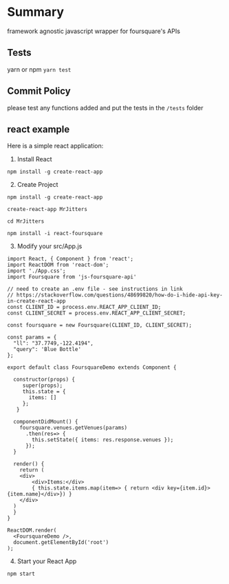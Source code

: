 # Summary

framework agnostic javascript wrapper for foursquare's APIs

## Tests

yarn or npm `yarn test`

## Commit Policy

please test any functions added and put the tests in the `/tests` folder

## react example

Here is a simple react application:

1. Install React

`npm install -g create-react-app`

2. Create Project

`npm install -g create-react-app`

`create-react-app MrJitters`

`cd MrJitters`

`npm install -i react-foursquare`

3. Modify your src/App.js

```
import React, { Component } from 'react';
import ReactDOM from 'react-dom';
import './App.css';
import Foursquare from 'js-foursquare-api'

// need to create an .env file - see instructions in link
// https://stackoverflow.com/questions/48699820/how-do-i-hide-api-key-in-create-react-app
const CLIENT_ID = process.env.REACT_APP_CLIENT_ID;
const CLIENT_SECRET = process.env.REACT_APP_CLIENT_SECRET;

const foursquare = new Foursquare(CLIENT_ID, CLIENT_SECRET);

const params = {
  "ll": "37.7749,-122.4194",
  "query": 'Blue Bottle'
};

export default class FoursquareDemo extends Component {

  constructor(props) {
     super(props);
     this.state = {
       items: []
     };
   }

  componentDidMount() {
    foursquare.venues.getVenues(params)
      .then(res=> {
        this.setState({ items: res.response.venues });
      });
  }

  render() {
    return (
    <div>
        <div>Items:</div>
        { this.state.items.map(item=> { return <div key={item.id}>{item.name}</div>}) }
    </div>
  )
  }
}

ReactDOM.render(
  <FoursquareDemo />,
  document.getElementById('root')
);

```

4. Start your React App

`npm start`
